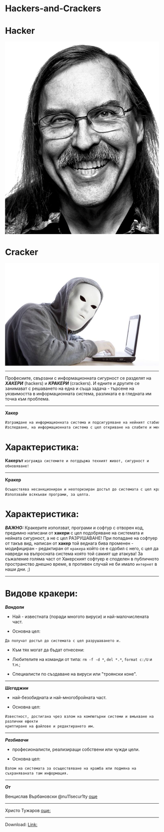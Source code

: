 # Hackers-and-Crackers

# Hacker
![](https://github.com/nu11secur1ty/Hackers-and-Crackers/blob/master/wall/larrywall.jpg)

# Cracker
![](https://github.com/nu11secur1ty/Hackers-and-Crackers/blob/master/wall/cracker.jpg)

-------------------------------------------------------------------------------------------------------------

Професиите, свързани с информационната сигурност се разделят на  ***ХАКЕРИ*** (hackers) и ***КРАКЕРИ*** (crackers). 
И едните и другите се занимават с решаването на една и съща задача - търсене на уязвимостта в информационната система, разликата е в гледната им точка към проблема.

 
------------------------------------------------------------------------------------------------------------------------------------------------------------------------------------------------

**Хакер** 
```xml
Изграждане на информационната система и подсигуряване на нейният стабилен перформънс и инфраструктура, писане на софтуер за автоматизация и защита, на сървърире свързани с въпросната инфраструктура! 
Изследване, на информационната система с цел откриване на слабите и места (уязвимостта) и информиране, на потребителите за отстраняването им. Анализиране на съществуващата сигурност на системата, формулиране, на необходимите изисквания и условия за повишаване нивото и на защита.
```
# Характеристика:
**Какерът** `изгражда системите и потддържа техният живот, сигурност и обновяване!`
 
---------------------------------------------------------------------------------------------------------------------------------

**Кракер** 
```xml
Осъществява несанкциониран и неоторизиран достъп до системата с цел кражба, подмяна, унищожаване на информация или обявяване факта на достъпа.
Използвайи всякъкви програми, за целта. 
```
# Характеристика:
***ВАЖНО:*** Кракерите използват, програми и софтур с отворен код, предимно написани от **хакери** с цел подобряване на системата и нейната сигурност, а не с цел РАЗРУШАВАНЕ! При попадане на софтуер от такъв вид, написан от **хакер** той веднага бива променен - модифициран - редактиран от `кракера` който се е сдобил с него, с цел да навреди на въпросната система която той самият ще атакува! За съжаление голяма част от Хакерският софтуер е споделен в публичното пространство днешно време, в противен случай не би имало `интернет` в наши дни. ;)

--------------------------------------------------------------------------------------------------------------------

# Видове кракери:

***Вандали*** 
- Най - известната (поради многото вируси) и най-малочислената част.

- Основна цел: 
```hml
Да получат достъп до системата с цел разрушаването и.
```

 - Към тях могат да бъдат отнесени:

 - Любителите на команди от типа: `rm -f -d *`, `del *.*`, `format c:/U` и т.н.;

 - Специалисти по създаване на вируси или "троянски коне".


-----------------------------------------------------------------------------------------

***Шегаджии*** 
- най-безобидната и най-многобройната част.

- Основна цел:
```hml
Известност, достигана чрез взлом на компютърни системи и вмъкване на различни ефекти
криптиране на файлове и редактирането им. 
```
-----------------------------------------------------------------------------------------

***Разбивачи*** 
- професионалисти, реализиращи собствени или чужди цели.

- Основна цел:
```hml
Взлом на системата за осъществяване на кражба или подмяна на съхраняваната там информация.
```

----------------------------------------------------------------------------------------

***От***

Венцислав Върбановски @nu11secur1ty [още](https://www.nu11secur1ty.com/)

----------------------------------

Христо Тужаров [още:](http://tuj.asenevtsi.com/A1.htm)

----------------------------------

Download: [Link:](https://gist.github.com/nu11secur1ty/93bff70936f69b173a122bc00481e8a2)
